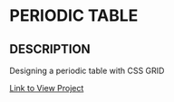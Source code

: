 # PERIODIC TABLE

## DESCRIPTION
Designing a periodic table with CSS GRID

[Link to View Project](index.html)

